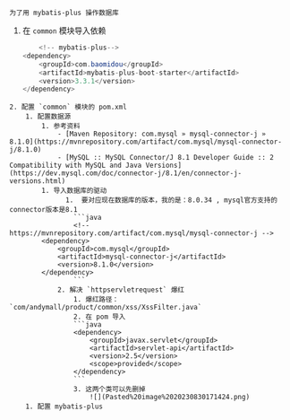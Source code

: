 	为了用	mybatis-plus 操作数据库
1. 在 `common` 模块导入依赖
	```java
		<!-- mybatis-plus-->  
	<dependency>  
		<groupId>com.baomidou</groupId>  
		<artifactId>mybatis-plus-boot-starter</artifactId>  
		<version>3.3.1</version>  
	</dependency>
```
2. 配置 `common` 模块的 pom.xml
	1. 配置数据源
		1. 参考资料
			- [Maven Repository: com.mysql » mysql-connector-j » 8.1.0](https://mvnrepository.com/artifact/com.mysql/mysql-connector-j/8.1.0)
			- [MySQL :: MySQL Connector/J 8.1 Developer Guide :: 2 Compatibility with MySQL and Java Versions](https://dev.mysql.com/doc/connector-j/8.1/en/connector-j-versions.html)
		1. 导入数据库的驱动
			  1.  要对应现在数据库的版本，我的是：8.0.34 , mysql官方支持的connector版本是8.1
				```java
				<!-- https://mvnrepository.com/artifact/com.mysql/mysql-connector-j -->
		<dependency>
		    <groupId>com.mysql</groupId>
		    <artifactId>mysql-connector-j</artifactId>
		    <version>8.1.0</version>
		</dependency>
				```
			2. 解决 `httpservletrequest` 爆红
				1. 爆红路径：`com/andymall/product/common/xss/XssFilter.java`
				2. 在 pom 导入
				```java
				<dependency>  
					<groupId>javax.servlet</groupId>  
					<artifactId>servlet-api</artifactId>  
					<version>2.5</version>  
					<scope>provided</scope>
				</dependency>
				```
				3. 这两个类可以先删掉
					![](Pasted%20image%2020230830171424.png)
	1. 配置 mybatis-plus 